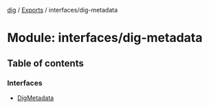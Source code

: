 [dig](../README.md) / [Exports](../modules.md) / interfaces/dig-metadata

# Module: interfaces/dig-metadata

## Table of contents

### Interfaces

- [DigMetadata](../interfaces/interfaces/dig-metadata.digmetadata.md)

